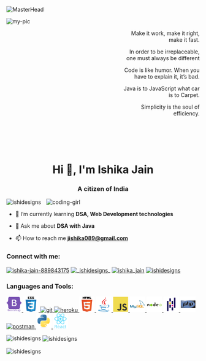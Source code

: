 
![MasterHead](https://camo.githubusercontent.com/6ce26497c92c1a8d72c8816fc76ed9438cc0e815b73a410895c95634d863ff8d/68747470733a2f2f7237713677397a362e726f636b657463646e2e6d652f6361726565722f77702d636f6e74656e742f75706c6f6164732f323032302f30332f66756c6c2d737461636b2d646576656c6f706d656e742e676966)
<div>
<img align="left" alt="my-pic" src="https://media-exp1.licdn.com/dms/image/C4D03AQEkylgFejOn5g/profile-displayphoto-shrink_400_400/0/1615095834546?e=1669852800&v=beta&t=fuKI_fHCJFYxkFlRPckNqyNNhm0TdoEg9464SASxVDk" width="300" height="300">
<br>
<p align="right">Make it work, make it right, make it fast.</p>
<p align="right">In order to be irreplaceable, one must always be different</p>
<p align="right">Code is like humor. When you have to explain it, it’s bad.</p>
<p align="right">Java is to JavaScript what car is to Carpet.</p>
<p align="right">Simplicity is the soul of efficiency.</p>
</div>
<br>
<br>
<br>
<br>
<h1 align="center">Hi 👋, I'm Ishika Jain</h1>
<h3 align="center">A citizen of India</h3>
<img align="right" alt="coding-girl" width="400" src="https://c.tenor.com/AlUkiGkR2j8AAAAM/new-game-ahagon-umiko-programming.gif" />

<p align="left"> <img src="https://komarev.com/ghpvc/?username=ishidesigns&label=Profile%20views&color=0e75b6&style=flat" alt="ishidesigns" /> </p>

- 🌱 I’m currently learning **DSA, Web Development technologies**

- 💬 Ask me about **DSA with Java**

- 📫 How to reach me **jishika089@gmail.com**

<h3 align="left">Connect with me:</h3>
<p align="left">
<a href="https://linkedin.com/in/ishika-jain-889843175" target="blank"><img align="center" src="https://raw.githubusercontent.com/rahuldkjain/github-profile-readme-generator/master/src/images/icons/Social/linked-in-alt.svg" alt="ishika-jain-889843175" height="30" width="40" /></a>
<a href="https://instagram.com/_ishidesigns_" target="blank"><img align="center" src="https://raw.githubusercontent.com/rahuldkjain/github-profile-readme-generator/master/src/images/icons/Social/instagram.svg" alt="_ishidesigns_" height="30" width="40" /></a>
<a href="https://www.codechef.com/users/ishika_jain" target="blank"><img align="center" src="https://cdn.jsdelivr.net/npm/simple-icons@3.1.0/icons/codechef.svg" alt="ishika_jain" height="30" width="40" /></a>
<a href="https://www.leetcode.com/ishidesigns" target="blank"><img align="center" src="https://raw.githubusercontent.com/rahuldkjain/github-profile-readme-generator/master/src/images/icons/Social/leet-code.svg" alt="ishidesigns" height="30" width="40" /></a>
</p>

<h3 align="left">Languages and Tools:</h3>
<p align="left"> <a href="https://getbootstrap.com" target="_blank" rel="noreferrer"> <img src="https://raw.githubusercontent.com/devicons/devicon/master/icons/bootstrap/bootstrap-plain-wordmark.svg" alt="bootstrap" width="40" height="40"/> </a> <a href="https://www.w3schools.com/css/" target="_blank" rel="noreferrer"> <img src="https://raw.githubusercontent.com/devicons/devicon/master/icons/css3/css3-original-wordmark.svg" alt="css3" width="40" height="40"/> </a> <a href="https://git-scm.com/" target="_blank" rel="noreferrer"> <img src="https://www.vectorlogo.zone/logos/git-scm/git-scm-icon.svg" alt="git" width="40" height="40"/> </a> <a href="https://heroku.com" target="_blank" rel="noreferrer"> <img src="https://www.vectorlogo.zone/logos/heroku/heroku-icon.svg" alt="heroku" width="40" height="40"/> </a> <a href="https://www.w3.org/html/" target="_blank" rel="noreferrer"> <img src="https://raw.githubusercontent.com/devicons/devicon/master/icons/html5/html5-original-wordmark.svg" alt="html5" width="40" height="40"/> </a> <a href="https://www.java.com" target="_blank" rel="noreferrer"> <img src="https://raw.githubusercontent.com/devicons/devicon/master/icons/java/java-original.svg" alt="java" width="40" height="40"/> </a> <a href="https://developer.mozilla.org/en-US/docs/Web/JavaScript" target="_blank" rel="noreferrer"> <img src="https://raw.githubusercontent.com/devicons/devicon/master/icons/javascript/javascript-original.svg" alt="javascript" width="40" height="40"/> </a> <a href="https://www.mysql.com/" target="_blank" rel="noreferrer"> <img src="https://raw.githubusercontent.com/devicons/devicon/master/icons/mysql/mysql-original-wordmark.svg" alt="mysql" width="40" height="40"/> </a> <a href="https://nodejs.org" target="_blank" rel="noreferrer"> <img src="https://raw.githubusercontent.com/devicons/devicon/master/icons/nodejs/nodejs-original-wordmark.svg" alt="nodejs" width="40" height="40"/> </a> <a href="https://pandas.pydata.org/" target="_blank" rel="noreferrer"> <img src="https://raw.githubusercontent.com/devicons/devicon/2ae2a900d2f041da66e950e4d48052658d850630/icons/pandas/pandas-original.svg" alt="pandas" width="40" height="40"/> </a> <a href="https://www.php.net" target="_blank" rel="noreferrer"> <img src="https://raw.githubusercontent.com/devicons/devicon/master/icons/php/php-original.svg" alt="php" width="40" height="40"/> </a> <a href="https://postman.com" target="_blank" rel="noreferrer"> <img src="https://www.vectorlogo.zone/logos/getpostman/getpostman-icon.svg" alt="postman" width="40" height="40"/> </a> <a href="https://www.python.org" target="_blank" rel="noreferrer"> <img src="https://raw.githubusercontent.com/devicons/devicon/master/icons/python/python-original.svg" alt="python" width="40" height="40"/> </a> <a href="https://reactjs.org/" target="_blank" rel="noreferrer"> <img src="https://raw.githubusercontent.com/devicons/devicon/master/icons/react/react-original-wordmark.svg" alt="react" width="40" height="40"/> </a> </p>

<p><img align="left" src="https://github-readme-stats.vercel.app/api/top-langs?username=ishidesigns&show_icons=true&locale=en&layout=compact" alt="ishidesigns" /></p>

<p>&nbsp;<img align="center" src="https://github-readme-stats.vercel.app/api?username=ishidesigns&show_icons=true&locale=en" alt="ishidesigns" /></p>

<p><img align="center" src="https://github-readme-streak-stats.herokuapp.com/?user=ishidesigns&" alt="ishidesigns" /></p>
